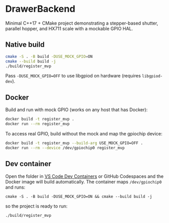 # DrawerBackend

Minimal C++17 + CMake project demonstrating a stepper-based shutter,
parallel hopper, and HX711 scale with a mockable GPIO HAL.

## Native build

```bash
cmake -S . -B build -DUSE_MOCK_GPIO=ON
cmake --build build -j
./build/register_mvp
```

Pass `-DUSE_MOCK_GPIO=OFF` to use libgpiod on hardware (requires `libgpiod-dev`).

## Docker

Build and run with mock GPIO (works on any host that has Docker):

```bash
docker build -t register_mvp .
docker run --rm register_mvp
```

To access real GPIO, build without the mock and map the gpiochip device:

```bash
docker build -t register_mvp --build-arg USE_MOCK_GPIO=OFF .
docker run --rm --device /dev/gpiochip0 register_mvp
```


## Dev container

Open the folder in [VS Code Dev Containers](https://code.visualstudio.com/docs/remote/containers) or GitHub Codespaces and the Docker image will build automatically. The container maps `/dev/gpiochip0` and runs:

```
cmake -S . -B build -DUSE_MOCK_GPIO=ON && cmake --build build -j
```

so the project is ready to run:

```
./build/register_mvp
```


